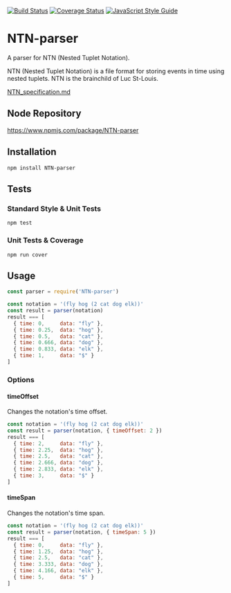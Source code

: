 [![Build Status](https://travis-ci.org/pelevesque/NTN-parser.svg?branch=master)](https://travis-ci.org/pelevesque/NTN-parser)
[![Coverage Status](https://coveralls.io/repos/github/pelevesque/NTN-parser/badge.svg?branch=master)](https://coveralls.io/github/pelevesque/NTN-parser?branch=master)
[![JavaScript Style Guide](https://img.shields.io/badge/code_style-standard-brightgreen.svg)](https://standardjs.com)

# NTN-parser

A parser for NTN (Nested Tuplet Notation).

NTN (Nested Tuplet Notation) is a file format for storing events in time
using nested tuplets. NTN is the brainchild of Luc St-Louis.

[NTN_specification.md](NTN_specification/NTN_specification.md)

## Node Repository

https://www.npmjs.com/package/NTN-parser

## Installation

`npm install NTN-parser`

## Tests

### Standard Style & Unit Tests

`npm test`

### Unit Tests & Coverage

`npm run cover`

## Usage

```js
const parser = require('NTN-parser')
```

```js
const notation = '(fly hog (2 cat dog elk))'
const result = parser(notation)
result === [
  { time: 0,     data: "fly" },
  { time: 0.25,  data: "hog" },
  { time: 0.5,   data: "cat" },
  { time: 0.666, data: "dog" },
  { time: 0.833, data: "elk" },
  { time: 1,     data: "$" }
]
```

### Options

#### timeOffset

Changes the notation's time offset.

```js
const notation = '(fly hog (2 cat dog elk))'
const result = parser(notation, { timeOffset: 2 })
result === [
  { time: 2,     data: "fly" },
  { time: 2.25,  data: "hog" },
  { time: 2.5,   data: "cat" },
  { time: 2.666, data: "dog" },
  { time: 2.833, data: "elk" },
  { time: 3,     data: "$" }
]
```

#### timeSpan

Changes the notation's time span.

```js
const notation = '(fly hog (2 cat dog elk))'
const result = parser(notation, { timeSpan: 5 })
result === [
  { time: 0,     data: "fly" },
  { time: 1.25,  data: "hog" },
  { time: 2.5,   data: "cat" },
  { time: 3.333, data: "dog" },
  { time: 4.166, data: "elk" },
  { time: 5,     data: "$" }
]
```
